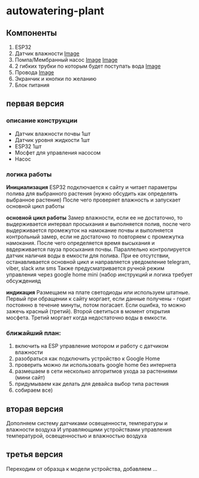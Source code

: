 # autowatering-plant
## Компоненты
1. ESP32
2. Датчик влажности [Image](https://voltiq.ru/wp-content/uploads/moisture-sensor-and-arduino-1-720x720.jpg "Image")
3. Помпа/Мембранный насос [Image](https://i.imgur.com/AkUfhld.png "Image") [Image](http://eschemo.ru/wp-content/uploads/2013/08/Nasos-dlya-stekloomyivatelya.jpg "Image")
4. 2 гибких трубки по которым будет поступать вода [Image](https://i.imgur.com/ShcU29B.png "Image")
5. Провода [Image](https://static-eu.insales.ru/images/products/1/3852/6475532/A-JFM.JPG "Image")
6. Экранчик и кнопки по желанию
7. Блок питания


## первая версия
### описание конструкции
- Датчик влажности почвы 1шт
- Датчик уровня жидкости 1шт
- ESP32 1шт
- Мосфет для управления насосом
- Насос

### логика работы
**Инициализация** 
ESP32 подключается к сайту и читает параметры полива для выбранного растения (нужно обсудить как определять выбранное растение)
После чего проверяет влажность и запускает основной цикл работы

**основной цикл работы** 
Замер влажности, если ее не достаточно, то выдерживается интервал просыхания и выполняется полив, после чего выдерживается промежуток на намокание почвы и выполняется контрольный замер, если не достаточно то повторяем с промежутка намокания. После чего определяется время высыхания и ввдерживается пауза просыхания почвы.
Параллельно контролируется датчик наличия воды в емкости для полива. При ее отсутствии, останавливается основной цикл и направляется уведомление telegram, viber, slack или sms
Также предусматривается ручной режим управления через google home mini (набор инструкций и логика требует обсужденияд

**индикация** 
Размещаем на плате светодиоды или используем штатные.
Первый при обращении к сайту моргает, если данные получены - горит постоянно в течение минуты, потом погасает. Если ошибка, то можно зажечь красный (третий).
Второй светиться в момент открытия мосфета.
Третий моргает когда недостаточно воды в емкости.

### ближайший план:
1. включить на ESP управление мотором и работу с датчиком влажности
2. разобраться как подключить устройство к Google Home
3. проверить можно ли использовать google home без интернета
4. размешаем в сети несколько алгоритмов ухода за растениями (мини сайт)
5. придумываем как делать для девайса выбор типа растения
6. собираем все)

## вторая версия
Дополняем систему датчиками освещенности, температуры и влажности воздуха
И управляющими устройствами управления температурой, освещенностью и влажностью воздуха

## третья версия
Переходим от образца к модели устройства, добавляем ...
